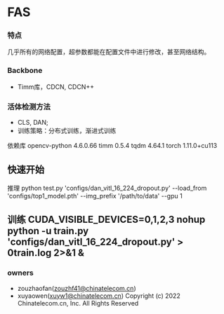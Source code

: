 FAS
===
### 特点
几乎所有的网络配置，超参数都能在配置文件中进行修改，甚至网络结构。
### Backbone
* Timm库，CDCN, CDCN++
### 活体检测方法
* CLS, DAN;
* 训练策略：分布式训练，渐进式训练

依赖库
opencv-python          4.6.0.66
timm                   0.5.4
tqdm                   4.64.1
torch                  1.11.0+cu113

快速开始
---
推理
python test.py 'configs/dan_vitl_16_224_dropout.py' --load_from 'configs/top1_model.pth' --img_prefix '/path/to/data' --gpu 1

训练 
CUDA_VISIBLE_DEVICES=0,1,2,3 nohup python -u train.py 'configs/dan_vitl_16_224_dropout.py' > 0train.log 2>&1 &
---

### owners
* zouzhaofan(zouzhf41@chinatelecom.cn)
* xuyaowen(xuyw1@chinatelecom.cn)
Copyright (c) 2022 Chinatelecom.cn, Inc. All Rights Reserved
